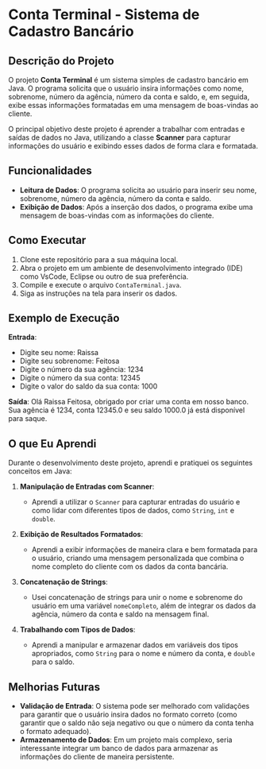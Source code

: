 # Conta Terminal - Sistema de Cadastro Bancário

## Descrição do Projeto

O projeto **Conta Terminal** é um sistema simples de cadastro bancário em Java. O programa solicita que o usuário insira informações como nome, sobrenome, número da agência, número da conta e saldo, e, em seguida, exibe essas informações formatadas em uma mensagem de boas-vindas ao cliente.

O principal objetivo deste projeto é aprender a trabalhar com entradas e saídas de dados no Java, utilizando a classe **Scanner** para capturar informações do usuário e exibindo esses dados de forma clara e formatada.

## Funcionalidades

- **Leitura de Dados**: O programa solicita ao usuário para inserir seu nome, sobrenome, número da agência, número da conta e saldo.
- **Exibição de Dados**: Após a inserção dos dados, o programa exibe uma mensagem de boas-vindas com as informações do cliente.

## Como Executar

1. Clone este repositório para a sua máquina local.
2. Abra o projeto em um ambiente de desenvolvimento integrado (IDE) como VsCode, Eclipse ou outro de sua preferência.
3. Compile e execute o arquivo `ContaTerminal.java`.
4. Siga as instruções na tela para inserir os dados.

## Exemplo de Execução

**Entrada**:
- Digite seu nome: Raissa 
- Digite seu sobrenome: Feitosa 
- Digite o número da sua agência: 1234 
- Digite o número da sua conta: 12345 
- Digite o valor do saldo da sua conta: 1000


**Saída**:
Olá Raissa Feitosa, obrigado por criar uma conta em nosso banco. Sua agência é 1234, conta 12345.0 e seu saldo 1000.0 já está disponível para saque.


## O que Eu Aprendi

Durante o desenvolvimento deste projeto, aprendi e pratiquei os seguintes conceitos em Java:

1. **Manipulação de Entradas com Scanner**:
   - Aprendi a utilizar o `Scanner` para capturar entradas do usuário e como lidar com diferentes tipos de dados, como `String`, `int` e `double`.

2. **Exibição de Resultados Formatados**:
   - Aprendi a exibir informações de maneira clara e bem formatada para o usuário, criando uma mensagem personalizada que combina o nome completo do cliente com os dados da conta bancária.

3. **Concatenação de Strings**:
   - Usei concatenação de strings para unir o nome e sobrenome do usuário em uma variável `nomeCompleto`, além de integrar os dados da agência, número da conta e saldo na mensagem final.

4. **Trabalhando com Tipos de Dados**:
   - Aprendi a manipular e armazenar dados em variáveis dos tipos apropriados, como `String` para o nome e número da conta, e `double` para o saldo.

## Melhorias Futuras

- **Validação de Entrada**: O sistema pode ser melhorado com validações para garantir que o usuário insira dados no formato correto (como garantir que o saldo não seja negativo ou que o número da conta tenha o formato adequado).
- **Armazenamento de Dados**: Em um projeto mais complexo, seria interessante integrar um banco de dados para armazenar as informações do cliente de maneira persistente.

